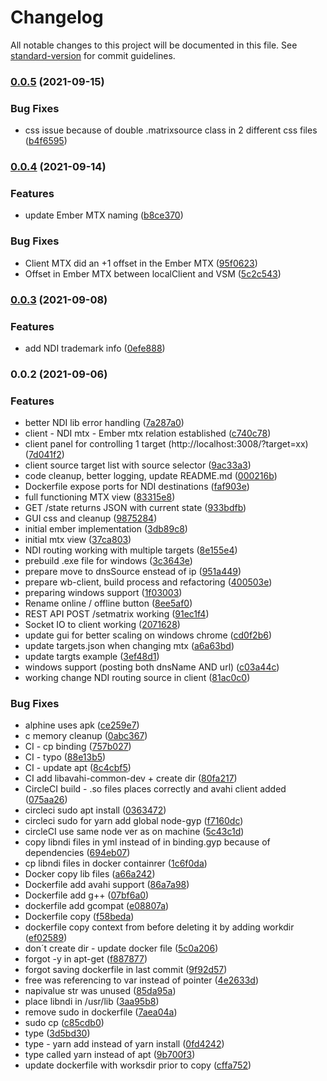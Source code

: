 # Changelog

All notable changes to this project will be documented in this file. See [standard-version](https://github.com/conventional-changelog/standard-version) for commit guidelines.

### [0.0.5](https://github.com/olzzon/ndi-ember-mtx/compare/v0.0.4...v0.0.5) (2021-09-15)


### Bug Fixes

* css issue because of double .matrixsource class in 2 different css files ([b4f6595](https://github.com/olzzon/ndi-ember-mtx/commit/b4f6595f1e8a77d6a50d4f359e4813ffb7400b1f))

### [0.0.4](https://github.com/olzzon/ndi-ember-mtx/compare/v0.0.3...v0.0.4) (2021-09-14)


### Features

* update Ember MTX naming ([b8ce370](https://github.com/olzzon/ndi-ember-mtx/commit/b8ce3701b56ea1bef10f85d131edd1e05342776b))


### Bug Fixes

* Client MTX did an +1 offset in the Ember MTX ([95f0623](https://github.com/olzzon/ndi-ember-mtx/commit/95f06234d5c864a3126ce68f0f5cd4975eee7170))
* Offset in Ember MTX between localClient and VSM ([5c2c543](https://github.com/olzzon/ndi-ember-mtx/commit/5c2c543c5b24e08dc5faa21e3c992f71968dd9a6))

### [0.0.3](https://github.com/olzzon/ndi-ember-mtx/compare/v0.0.2...v0.0.3) (2021-09-08)


### Features

* add NDI trademark info ([0efe888](https://github.com/olzzon/ndi-ember-mtx/commit/0efe8888196b2bcf240cf992b5633f04ac2b037e))

### 0.0.2 (2021-09-06)


### Features

* better NDI lib error handling ([7a287a0](https://github.com/olzzon/ndi-ember-mtx/commit/7a287a0ee21101af3986331b78adb8b7fd87a922))
* client - NDI mtx - Ember mtx relation established ([c740c78](https://github.com/olzzon/ndi-ember-mtx/commit/c740c7880c87421e9e270616a77bff65b769d369))
* client panel for controlling 1 target (http://localhost:3008/?target=xx) ([7d041f2](https://github.com/olzzon/ndi-ember-mtx/commit/7d041f237adeb1daeae43b7a2f0f991b152a3936))
* client source target list with source selector ([9ac33a3](https://github.com/olzzon/ndi-ember-mtx/commit/9ac33a397775ad9d6e454405b1d20575c7371028))
* code cleanup, better logging, update README.md ([000216b](https://github.com/olzzon/ndi-ember-mtx/commit/000216bf370c34b4954721e670b0ae6ed9537101))
* Dockerfile expose ports for NDI destinations ([faf903e](https://github.com/olzzon/ndi-ember-mtx/commit/faf903e9f7f1b5e3be73835281ead3e1f00e67a4))
* full functioning MTX view ([83315e8](https://github.com/olzzon/ndi-ember-mtx/commit/83315e8513016cccebb1ec643a2f01ef88b9c3de))
* GET /state returns JSON with current state ([933bdfb](https://github.com/olzzon/ndi-ember-mtx/commit/933bdfbdebe37c5348c412cedf486adc28035506))
* GUI css and cleanup ([9875284](https://github.com/olzzon/ndi-ember-mtx/commit/98752845512cecb836d8ef05dde5d3db75f7fa57))
* initial ember implementation ([3db89c8](https://github.com/olzzon/ndi-ember-mtx/commit/3db89c86603b0cdaeaf1015e3f24d56b1fc2c119))
* initial mtx view ([37ca803](https://github.com/olzzon/ndi-ember-mtx/commit/37ca80364fbaf57ef9d2d33c7b9cbc4611ed1119))
* NDI routing working with multiple targets ([8e155e4](https://github.com/olzzon/ndi-ember-mtx/commit/8e155e4057d483d7a4c00d05789c566811700e61))
* prebuild .exe file for windows ([3c3643e](https://github.com/olzzon/ndi-ember-mtx/commit/3c3643e6a94b33c9790b5705baf3cd5affcf0c64))
* prepare move to dnsSource enstead of ip ([951a449](https://github.com/olzzon/ndi-ember-mtx/commit/951a449f4d40878baee3a3a2e118c5fc3bf7f20d))
* prepare wb-client, build process and refactoring ([400503e](https://github.com/olzzon/ndi-ember-mtx/commit/400503e1112ba4287cc68651a2303e71a241481b))
* preparing windows support ([1f03003](https://github.com/olzzon/ndi-ember-mtx/commit/1f030039850038b46a93ccb0d5a796487a73dbd8))
* Rename online / offline button ([8ee5af0](https://github.com/olzzon/ndi-ember-mtx/commit/8ee5af0f50d4c1c09a976575df6ffb0b4a3eb2e9))
* REST API POST /setmatrix working ([91ec1f4](https://github.com/olzzon/ndi-ember-mtx/commit/91ec1f4801c0dcd3e096f655e2533858037a3242))
* Socket IO to client working ([2071628](https://github.com/olzzon/ndi-ember-mtx/commit/207162832e9efda65d4244a4e41258a973110dac))
* update gui for better scaling on windows chrome ([cd0f2b6](https://github.com/olzzon/ndi-ember-mtx/commit/cd0f2b64c093da822cc0c4d212b98b9b7d297cb5))
* update targets.json when changing mtx ([a6a63bd](https://github.com/olzzon/ndi-ember-mtx/commit/a6a63bd8bfe286273e235738f24f34aa58071b5c))
* update targts example ([3ef48d1](https://github.com/olzzon/ndi-ember-mtx/commit/3ef48d1d08dbc27096fead9749e97d21983d6f92))
* windows support (posting both dnsName AND url) ([c03a44c](https://github.com/olzzon/ndi-ember-mtx/commit/c03a44cffb33177151776138f2ee002de19d91de))
* working change NDI routing source in client ([81ac0c0](https://github.com/olzzon/ndi-ember-mtx/commit/81ac0c00eb727971a8b06726751b4c0a56f221c0))


### Bug Fixes

* alphine uses apk ([ce259e7](https://github.com/olzzon/ndi-ember-mtx/commit/ce259e7e6af0553a29df9774a5c707b7e443e840))
* c memory cleanup ([0abc367](https://github.com/olzzon/ndi-ember-mtx/commit/0abc367784bdcdffc77cb8f9841113ebc912cd81))
* CI - cp binding ([757b027](https://github.com/olzzon/ndi-ember-mtx/commit/757b027352dd346b9f7a1f74177c45bd014bae57))
* CI - typo ([88e13b5](https://github.com/olzzon/ndi-ember-mtx/commit/88e13b5889f1d2ad2a767fe0628ff0b2ae02c729))
* CI - update apt ([8c4cbf5](https://github.com/olzzon/ndi-ember-mtx/commit/8c4cbf5ad631bea95c60ecba85e74fa71eb0aa7c))
* CI add libavahi-common-dev + create dir ([80fa217](https://github.com/olzzon/ndi-ember-mtx/commit/80fa217649f380d42b43feefe7adb6919bd2eb3f))
* CircleCI build - .so files places correctly and avahi client added ([075aa26](https://github.com/olzzon/ndi-ember-mtx/commit/075aa261d2e5ab2a61d3c357c0fb3d675c759e4d))
* circleci sudo apt install ([0363472](https://github.com/olzzon/ndi-ember-mtx/commit/0363472785208a299b34817de978f96567ecce3e))
* circleci sudo for yarn add global node-gyp ([f7160dc](https://github.com/olzzon/ndi-ember-mtx/commit/f7160dc72a1a90d769f0e354fb332aaaed092169))
* circleCI use same node ver as on machine ([5c43c1d](https://github.com/olzzon/ndi-ember-mtx/commit/5c43c1d4aabd7d186750ef06ce430347546d59bd))
* copy libndi files in yml instead of in binding.gyp because of dependencies ([694eb07](https://github.com/olzzon/ndi-ember-mtx/commit/694eb074414c28e16f20823cc078eb60d871a974))
* cp libndi files in docker containrer ([1c6f0da](https://github.com/olzzon/ndi-ember-mtx/commit/1c6f0da2c994bdb7d3a10a63736ec33242c7623b))
* Docker copy lib files ([a66a242](https://github.com/olzzon/ndi-ember-mtx/commit/a66a242d6ab9a0dd24a221a88a003be9e4bf31fd))
* Dockerfile add avahi support ([86a7a98](https://github.com/olzzon/ndi-ember-mtx/commit/86a7a9869967eb119714a67f01efd6e1fc6f0d62))
* Dockerfile add g++ ([07bf6a0](https://github.com/olzzon/ndi-ember-mtx/commit/07bf6a0cdab45dc12435284fc1f90d356974cefd))
* dockerfile add gcompat ([e08807a](https://github.com/olzzon/ndi-ember-mtx/commit/e08807ac8a6c7042877605d0506147a99a03dd37))
* Dockerfile copy ([f58beda](https://github.com/olzzon/ndi-ember-mtx/commit/f58beda7c43c6cd00c18ea2f7ada46af80d4a1cb))
* dockerfile copy context from before deleting it by adding workdir ([ef02589](https://github.com/olzzon/ndi-ember-mtx/commit/ef025890f9dbd6139f99f9ec2f1ef8afaa79712d))
* don´t create dir - update docker file ([5c0a206](https://github.com/olzzon/ndi-ember-mtx/commit/5c0a2067d79fe9876bd5c6eca7dc06c67f76e059))
* forgot -y in apt-get ([f887877](https://github.com/olzzon/ndi-ember-mtx/commit/f8878772880c358ca844a477c0fdf1eaaedf9967))
* forgot saving dockerfile in last commit ([9f92d57](https://github.com/olzzon/ndi-ember-mtx/commit/9f92d57828e7faa035f397e91328d340f29cf47d))
* free was referencing to var instead of pointer ([4e2633d](https://github.com/olzzon/ndi-ember-mtx/commit/4e2633dda53538139e1bf65a44a7e2c8bea9453c))
* napivalue str was unused ([85da95a](https://github.com/olzzon/ndi-ember-mtx/commit/85da95a534affb416494dc8702a47676430b0784))
* place libndi in /usr/lib ([3aa95b8](https://github.com/olzzon/ndi-ember-mtx/commit/3aa95b839356dc5d84562760b32290af61bd664c))
* remove sudo in dockerfile ([7aea04a](https://github.com/olzzon/ndi-ember-mtx/commit/7aea04a534011ed32f1b9c1f6ea46d708006bfa4))
* sudo cp ([c85cdb0](https://github.com/olzzon/ndi-ember-mtx/commit/c85cdb0f6f9ebf85ec8baac6f66de06e33abc64d))
* type ([3d5bd30](https://github.com/olzzon/ndi-ember-mtx/commit/3d5bd303742a64dc61bcb9de8a2eeade099f9254))
* type - yarn add instead of yarn install ([0fd4242](https://github.com/olzzon/ndi-ember-mtx/commit/0fd42420a3516c145ab25031e708d953f86f6ce6))
* type called yarn instead of apt ([9b700f3](https://github.com/olzzon/ndi-ember-mtx/commit/9b700f30851e57783c81dd5397f549b4cfe73d64))
* update dockerfile with worksdir prior to copy ([cffa752](https://github.com/olzzon/ndi-ember-mtx/commit/cffa752ff9f715bde7633e3a5352d95799232943))
